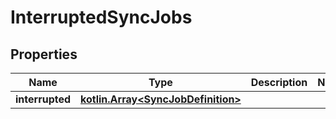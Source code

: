 # InterruptedSyncJobs

## Properties
Name | Type | Description | Notes
------------ | ------------- | ------------- | -------------
**interrupted** | [**kotlin.Array&lt;SyncJobDefinition&gt;**](SyncJobDefinition.md) |  | 
